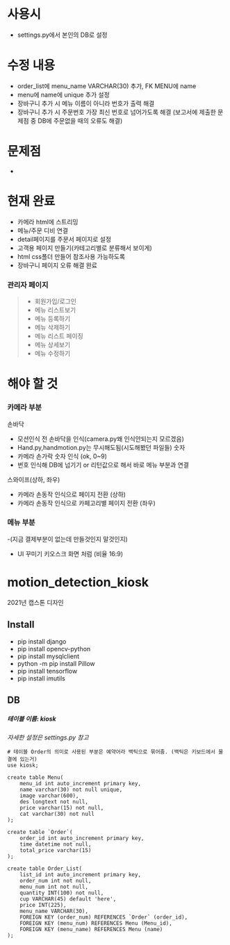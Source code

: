 # 사용시
- settings.py에서 본인의 DB로 설정

# 수정 내용
- order_list에 menu_name VARCHAR(30) 추가, FK MENU에 name
- menu에 name에 unique 추가 설정
- 장바구니 추가 시 메뉴 이름이 아니라 번호가 출력 해결 
- 장바구니 추가 시 주문번호 가장 최신 번호로 넘어가도록 해결
  (보고서에 제출한 문제점 중 DB에 주문없을 때의 오류도 해결)

# 문제점
-

# 현재 완료
- 카메라 html에 스트리밍
- 메뉴/주문 디비 연결
- detail페이지를 주문서 페이지로 설정
- 고객용 페이지 만들기(카테고리별로 분류해서 보이게)
- html css폴더 만들어 참조사용 가능하도록
- 장바구니 페이지 오류 해결 완료
### 관리자 페이지
> - 회원가입/로그인 
> - 메뉴 리스트보기
> - 메뉴 등록하기
> - 메뉴 삭제하기
> - 메뉴 리스트 페이징 
> - 메뉴 상세보기
> - 메뉴 수정하기

# 해야 할 것
### 카메라 부분
손바닥 
- 모션인식 전 손바닥을 인식(camera.py왜 인식안되는지 모르겠음)
- Hand.py,handmotion.py는 무시해도됨(시도해봤던 파일들)
숫자
- 카메라 손가락 숫자 인식 (ok, 0~9)
- 번호 인식해  DB에 넘기기 or 리턴값으로 해서 바로 메뉴 부분과 연결

스와이프(상하, 좌우)
- 카메라 손동작 인식으로 페이지 전환 (상하)
- 카메라 손동작 인식으로 카페고리별 페이지 전환 (좌우)
  
### 메뉴 부분
-(지금 결제부분이 없는데 만들것인지 말것인지)
- UI 꾸미기 키오스크 화면 처럼 (비율 16:9)


# motion_detection_kiosk
2021년 캡스톤 디자인

## Install
- pip install django
- pip install opencv-python
- pip install mysqlclient
- python -m pip install Pillow
- pip install tensorflow
- pip install imutils

## DB
##### 테이블 이름: kiosk
*자세한 설정은 settings.py 참고*

```mysql
# 테이블 Order의 의미로 사용된 부분은 예약어라 백틱으로 묶어줌. (백틱은 키보드에서 물결에 있는거)  
use kiosk;

create table Menu(
    menu_id int auto_increment primary key,
    name varchar(30) not null unique,
    image varchar(600),
    des longtext not null,
    price varchar(15) not null,
    cat varchar(30) not null
);

create table `Order`(  
    order_id int auto_increment primary key,
    time datetime not null,
    total_price varchar(15)
);

create table Order_List(
    list_id int auto_increment primary key,
    order_num int not null,
    menu_num int not null,
    quantity INT(100) not null,
    cup VARCHAR(45) default 'here',
    price INT(225),
    menu_name VARCHAR(30),
    FOREIGN KEY (order_num) REFERENCES `Order` (order_id),
	FOREIGN KEY (menu_num) REFERENCES Menu (Menu_id),
	FOREIGN KEY (menu_name) REFERENCES Menu (name)
);
```
